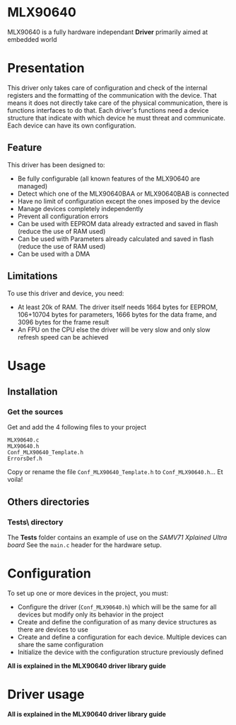 # MLX90640
MLX90640 is a fully hardware independant **Driver** primarily aimed at embedded world

# Presentation
This driver only takes care of configuration and check of the internal registers and the formatting of the communication with the device. That means it does not directly take care of the physical communication, there is functions interfaces to do that.
Each driver's functions need a device structure that indicate with which device he must threat and communicate. Each device can have its own configuration.

## Feature

This driver has been designed to:
* Be fully configurable (all known features of the MLX90640 are managed)
* Detect which one of the MLX90640BAA or MLX90640BAB is connected
* Have no limit of configuration except the ones imposed by the device
* Manage devices completely independently
* Prevent all configuration errors
* Can be used with EEPROM data already extracted and saved in flash (reduce the use of RAM used)
* Can be used with Parameters already calculated and saved in flash (reduce the use of RAM used)
* Can be used with a DMA

## Limitations

To use this driver and device, you need:
* At least 20k of RAM. The driver itself needs 1664 bytes for EEPROM, 106+10704 bytes for parameters, 1666 bytes for the data frame, and 3096 bytes for the frame result
* An FPU on the CPU else the driver will be very slow and only slow refresh speed can be achieved

# Usage

## Installation

### Get the sources
Get and add the 4 following files to your project
```
MLX90640.c
MLX90640.h
Conf_MLX90640_Template.h
ErrorsDef.h
```
Copy or rename the file `Conf_MLX90640_Template.h` to `Conf_MLX90640.h`... Et voila!

## Others directories

### Tests\ directory
The **Tests** folder contains an example of use on the _SAMV71 Xplained Ultra board_
See the `main.c` header for the hardware setup.

# Configuration
To set up one or more devices in the project, you must:
* Configure the driver (`Conf_MLX90640.h`) which will be the same for all devices but modify only its behavior in the project
* Create and define the configuration of as many device structures as there are devices to use
* Create and define a configuration for each device. Multiple devices can share the same configuration
* Initialize the device with the configuration structure previously defined

**All is explained in the MLX90640 driver library guide**

# Driver usage

**All is explained in the MLX90640 driver library guide**
